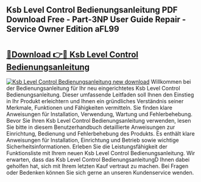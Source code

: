 ## Ksb Level Control Bedienungsanleitung PDF Download Free - Part-3NP User Guide Repair - Service Owner Edition aFL99

# <h2><a href="http://df5m61h.blite.top/?on=Ksb+Level+Control+Bedienungsanleitung">🔗Download 👉🔴 Ksb Level Control Bedienungsanleitung</a></h2>

[![Ksb Level Control Bedienungsanleitung new download](https://i.imgur.com/lujVjoI.png)](http://df5m61h.blite.top/?on=Ksb+Level+Control+Bedienungsanleitung)
Willkommen bei der Bedienungsanleitung für Ihr neu eingerichtetes Ksb Level Control Bedienungsanleitung. Dieser umfassende Leitfaden soll Ihnen den Einstieg in Ihr Produkt erleichtern und Ihnen ein gründliches Verständnis seiner Merkmale, Funktionen und Fähigkeiten vermitteln. Sie finden klare Anweisungen für Installation, Verwendung, Wartung und Fehlerbehebung. Bevor Sie Ihren Ksb Level Control Bedienungsanleitung verwenden, lesen Sie bitte in diesem Benutzerhandbuch detaillierte Anweisungen zur Einrichtung, Bedienung und Fehlerbehebung des Produkts. Es enthält klare Anweisungen für Installation, Einrichtung und Betrieb sowie wichtige Sicherheitsinformationen. Erleben Sie die Leistungsfähigkeit der Funktionsliste mit Ihrem neuen Ksb Level Control Bedienungsanleitung. Wir erwarten, dass das Ksb Level Control BedienungsanleitungD Ihnen dabei geholfen hat, sich mit Ihrem letzten Kauf vertraut zu machen. Bei Fragen oder Bedenken können Sie sich gerne an unseren Kundenservice wenden.
